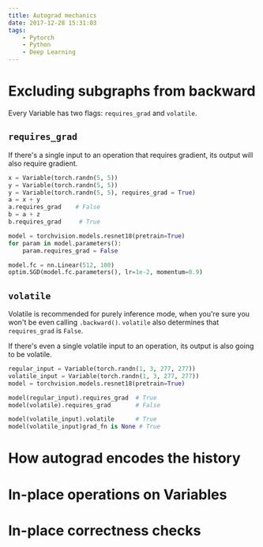 ```yaml
---
title: Autograd mechanics
date: 2017-12-28 15:31:03
tags:
    - Pytorch
    - Python
    - Deep Learning
---
```


# Excluding subgraphs from backward

Every Variable has two flags: `requires_grad` and `volatile`.

## `requires_grad`

If there's a single input to an operation that requires gradient, its output will also require gradient.

```python
x = Variable(torch.randn(5, 5))
y = Variable(torch.randn(5, 5))
y = Variable(torch.randn(5, 5), requires_grad = True)
a = x + y
a.requires_grad    # False
b = a + z
b.requires_grad     # True
```

```python
model = torchvision.models.resnet18(pretrain=True)
for param in model.parameters():
    param.requires_grad = False

model.fc = nn.Linear(512, 100)
optim.SGD(model.fc.parameters(), lr=1e-2, momentum=0.9)
```

## `volatile`

Volatile is recommended for purely inference mode, when you're sure you won't be even calling `.backward()`. `volatile` also determines that `requires_grad` is `False`.

If there's even a single volatile input to an operation, its output is also going to be volatile.

```python
regular_input = Variable(torch.randn(1, 3, 277, 277))
volatile_input = Variable(torch.randn(1, 3, 277, 277))
model = torchvision.models.resnet18(pretrain=True)

model(regular_input).requires_grad  # True
model(volatile).requires_grad       # False

model(volatile_input).volatile      # True
model(volatile_input)grad_fn is None # True
```

# How autograd encodes the history

# In-place operations on Variables

# In-place correctness checks
